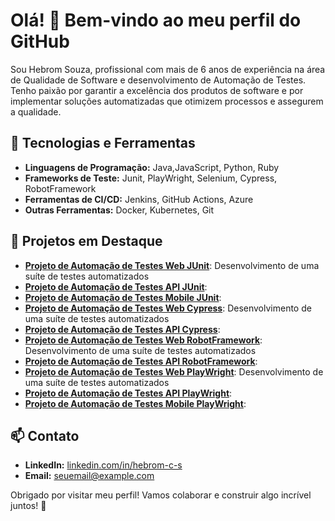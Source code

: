 # Olá! 👋 Bem-vindo ao meu perfil do GitHub

Sou Hebrom Souza, profissional com mais de 6 anos de experiência na área de Qualidade de Software e desenvolvimento de Automação de Testes. Tenho paixão por garantir a excelência dos produtos de software e por implementar soluções automatizadas que otimizem processos e assegurem a qualidade.

## 🔧 Tecnologias e Ferramentas
- **Linguagens de Programação:** Java,JavaScript, Python, Ruby
- **Frameworks de Teste:** Junit, PlayWright, Selenium, Cypress, RobotFramework
- **Ferramentas de CI/CD:** Jenkins, GitHub Actions, Azure
- **Outras Ferramentas:** Docker, Kubernetes, Git

## 📌 Projetos em Destaque
- [**Projeto de Automação de Testes Web JUnit**](https://github.com/hebroms/): Desenvolvimento de uma suíte de testes automatizados 
- [**Projeto de Automação de Testes API JUnit**](https://github.com/hebroms/): 
- [**Projeto de Automação de Testes Mobile JUnit**](https://github.com/hebroms/): 
- [**Projeto de Automação de Testes Web Cypress**](https://github.com/hebroms/): Desenvolvimento de uma suíte de testes automatizados 
- [**Projeto de Automação de Testes API Cypress**](https://github.com/hebroms/): 
- [**Projeto de Automação de Testes Web RobotFramework**](https://github.com/hebroms/): Desenvolvimento de uma suíte de testes automatizados 
- [**Projeto de Automação de Testes API RobotFramework**](https://github.com/hebroms/): 
- [**Projeto de Automação de Testes Web PlayWright**](https://github.com/hebroms/): Desenvolvimento de uma suíte de testes automatizados 
- [**Projeto de Automação de Testes API PlayWright**](https://github.com/hebroms/): 
- [**Projeto de Automação de Testes Mobile PlayWright**](https://github.com/hebroms/): 

## 📫 Contato
- **LinkedIn:** [linkedin.com/in/hebrom-c-s](https://www.linkedin.com/in/hebrom-c-s)
- **Email:** [seuemail@example.com](mailto:seuemail@example.com)

Obrigado por visitar meu perfil! Vamos colaborar e construir algo incrível juntos! 🚀
